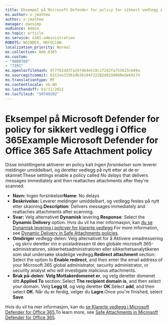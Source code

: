 ```yaml
---
title: Eksempel på Microsoft Defender for policy for sikkert vedlegg i Office 365
ms.author: v-jmathew
author: v-jmathew
manager: dansimp
audience: Admin
ms.topic: article
ms.service: o365-administration
ROBOTS: NOINDEX, NOFOLLOW
localization_priority: Normal
ms.collection: Adm_O365
ms.custom:
- "9000760"
- "7391"
ms.openlocfilehash: 077762dd37a2974b4e519c1f242fa753623cb49a
ms.sourcegitcommit: 6312ee31561db36104f32282d019d069ede69174
ms.translationtype: MT
ms.contentlocale: nb-NO
ms.lasthandoff: 03/11/2021
ms.locfileid: "50749202"
---
```

# <a name="example-microsoft-defender-for-office-365-safe-attachment-policy"></a><span data-ttu-id="045ae-102">Eksempel på Microsoft Defender for policy for sikkert vedlegg i Office 365</span><span class="sxs-lookup"><span data-stu-id="045ae-102">Example Microsoft Defender for Office 365 Safe Attachment policy</span></span>

<span data-ttu-id="045ae-103">Disse innstillingene aktiverer en policy kalt *Ingen forsinkelser* som leverer meldinger umiddelbart, og deretter vedlegg på nytt etter at de er skannet:</span><span class="sxs-lookup"><span data-stu-id="045ae-103">These settings enable a policy called *No delays* that delivers messages immediately and then reattaches attachments after they're scanned:</span></span>

- <span data-ttu-id="045ae-104">**Navn:** Ingen forsinkelser</span><span class="sxs-lookup"><span data-stu-id="045ae-104">**Name**: No delays</span></span>
- <span data-ttu-id="045ae-105">**Beskrivelse:** Leverer meldinger umiddelbart, og vedlegg festes på nytt etter skanning.</span><span class="sxs-lookup"><span data-stu-id="045ae-105">**Description**: Delivers messages immediately and reattaches attachments after scanning.</span></span>
- <span data-ttu-id="045ae-106">**Svar:** Velg alternativet **Dynamisk** levering.</span><span class="sxs-lookup"><span data-stu-id="045ae-106">**Response**: Select the **Dynamic Delivery** option.</span></span> <span data-ttu-id="045ae-107">Hvis du vil ha mer informasjon, kan [du se Dynamisk levering i policyer for klarerte vedlegg](https://go.microsoft.com/fwlink/?linkid=2092328).</span><span class="sxs-lookup"><span data-stu-id="045ae-107">For more information, see [Dynamic Delivery in Safe Attachments policies](https://go.microsoft.com/fwlink/?linkid=2092328).</span></span>
- <span data-ttu-id="045ae-108">**Omdiriger** vedlegg-delen: Velg alternativet for å Aktivere omadressering **,** og skriv deretter inn e-postadressen til den globale microsoft 365-administratoren, sikkerhetsadministratoren eller sikkerhetsanalytikeren som skal undersøke skadelige vedlegg.</span><span class="sxs-lookup"><span data-stu-id="045ae-108">**Redirect attachment** section: Select the option to **Enable redirect**, and then enter the email address of your Microsoft 365 global administrator, security administrator, or security analyst who will investigate malicious attachments.</span></span>
- <span data-ttu-id="045ae-109">**Bruk på-delen:** **Velg Mottakerdomenet er**, og velg deretter domenet ditt.</span><span class="sxs-lookup"><span data-stu-id="045ae-109">**Applied To** section: Select **The recipient domain is**, and then select your domain.</span></span> <span data-ttu-id="045ae-110">Velg **Legg til**, og velg deretter **OK**.</span><span class="sxs-lookup"><span data-stu-id="045ae-110">Select **add**, and then select **OK**.</span></span> <span data-ttu-id="045ae-111">Når du er ferdig, velger du **Lagre**.</span><span class="sxs-lookup"><span data-stu-id="045ae-111">Once you're finished, select **Save**.</span></span>

<span data-ttu-id="045ae-112">Hvis du vil ha mer informasjon, kan du [se Klarerte vedlegg i Microsoft Defender for Office 365.](https://go.microsoft.com/fwlink/?linkid=2092213)</span><span class="sxs-lookup"><span data-stu-id="045ae-112">To learn more, see [Safe Attachments in Microsoft Defender for Office 365](https://go.microsoft.com/fwlink/?linkid=2092213).</span></span>
